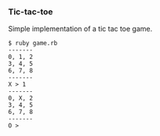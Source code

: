 ### Tic-tac-toe
Simple implementation of a tic tac toe game.

```
$ ruby game.rb 
-------
0, 1, 2
3, 4, 5
6, 7, 8
-------
X > 1
-------
0, X, 2
3, 4, 5
6, 7, 8
-------
O > 
